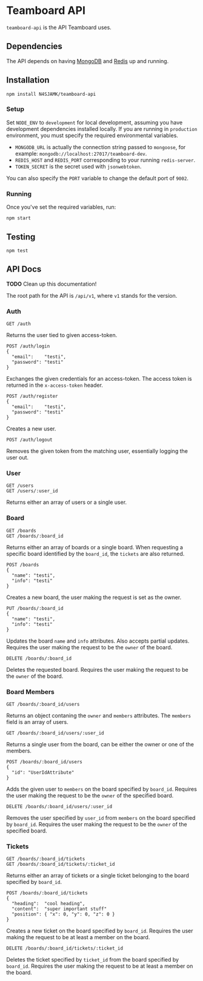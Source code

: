 # Teamboard API

`teamboard-api` is the API Teamboard uses.

## Dependencies

The API depends on having [MongoDB](http://mongodb.org) and
[Redis](http://redis.io) up and running.

## Installation
```
npm install N4SJAMK/teamboard-api
```

### Setup

Set `NODE_ENV` to `development` for local development, assuming you have
development dependencies installed locally. If you are running in `production`
environment, you must specify the required environmental variables.

- `MONGODB_URL` is actually the connection string passed to `mongoose`, for
  example: `mongodb://localhost:27017/teamboard-dev`.
- `REDIS_HOST` and `REDIS_PORT` corresponding to your running `redis-server`.
- `TOKEN_SECRET` is the secret used with `jsonwebtoken`.

You can also specify the `PORT` variable to change the default port of `9002`.

### Running

Once you've set the required variables, run:
```
npm start
```

## Testing
```
npm test
```

## API Docs

**TODO** Clean up this documentation!

The root path for the API is `/api/v1`, where `v1` stands for the version.

### Auth

```
GET /auth
```
Returns the user tied to given access-token.

```
POST /auth/login
{
  "email":    "testi",
  "password": "testi"
}
```
Exchanges the given credentials for an access-token. The access token is
returned in the `x-access-token` header.

```
POST /auth/register
{
  "email":    "testi",
  "password": "testi"
}
```
Creates a new user.

```
POST /auth/logout
```
Removes the given token from the matching user, essentially logging the user
out.


### User

```
GET /users
GET /users/:user_id
```
Returns either an array of users or a single user.


### Board

```
GET /boards
GET /boards/:board_id
```
Returns either an array of boards or a single board. When requesting a specific
board identified by the `board_id`, the `tickets` are also returned.

```
POST /boards
{
  "name": "testi",
  "info": "testi"
}
```
Creates a new board, the user making the request is set as the owner.

```
PUT /boards/:board_id
{
  "name": "testi",
  "info": "testi"
}
```
Updates the board `name` and `info` attributes. Also accepts partial updates.
Requires the user making the request to be the `owner` of the board.

```
DELETE /boards/:board_id
```
Deletes the requested board. Requires the user making the request to be the
`owner` of the board.


### Board Members

```
GET /boards/:board_id/users
```
Returns an object contaning the `owner` and `members` attributes. The `members`
field is an array of users.

```
GET /boards/:board_id/users/:user_id
```
Returns a single user from the board, can be either the owner or one of the
members.

```
POST /boards/:board_id/users
{
  "id": "UserIdAttribute"
}
```
Adds the given user to `members` on the board specified by `board_id`. Requires
the user making the request to be the `owner` of the specified board.

```
DELETE /boards/:board_id/users/:user_id
```
Removes the user specified by `user_id` from `members` on the board specified by
`board_id`. Requires the user making the request to be the `owner` of the
specified board.


### Tickets

```
GET /boards/:board_id/tickets
GET /boards/:board_id/tickets/:ticket_id
```
Returns either an array of tickets or a single ticket belonging to the board
specified by `board_id`.

```
POST /boards/:board_id/tickets
{
  "heading":  "cool heading",
  "content":  "super important stuff"
  "position": { "x": 0, "y": 0, "z": 0 }
}
```
Creates a new ticket on the board specified by `board_id`. Requires the user
making the request to be at least a member on the board.

```
DELETE /boards/:board_id/tickets/:ticket_id
```
Deletes the ticket specified by `ticket_id` from the board specified by
`board_id`. Requires the user making the request to be at least a member on the
board.
